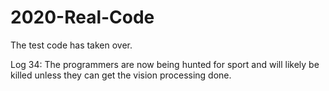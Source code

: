# 2020-Real-Code
The test code has taken over.



Log 34: The programmers are now being hunted for sport and will likely be killed unless they can get the vision processing done.

